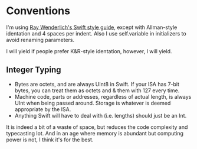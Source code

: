 # Conventions

I'm using [Ray Wenderlich's Swift style guide](https://github.com/raywenderlich/swift-style-guide), except with Allman-style identation and 4 spaces per indent. Also I use self.variable in initializers to avoid renaming parameters.

I will yield if people prefer K&R-style identation, however, I will yield.

## Integer Typing

* Bytes are octets, and are always UInt8 in Swift. If your ISA has 7-bit bytes, you can treat them as octets and & them with 127 every time.
* Machine code, parts or addresses, regardless of actual length, is always UInt when being passed around. Storage is whatever is deemed appropriate by the ISA.
* Anything Swift will have to deal with (i.e. lengths) should just be an Int.

It is indeed a bit of a waste of space, but reduces the code complexity and typecasting lot. And in an age where memory is abundant but computing power is not, I think it's for the best.
